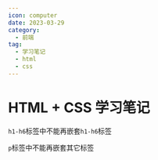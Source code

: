 ```yaml
---
icon: computer
date: 2023-03-29
category:
  - 前端
tag:
  - 学习笔记
  - html
  - css
---
```


# HTML + CSS 学习笔记

`h1-h6`标签中不能再嵌套`h1-h6`标签

`p`标签中不能再嵌套其它标签